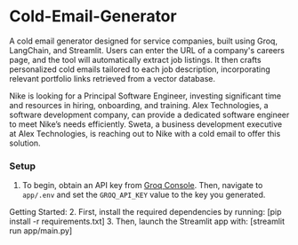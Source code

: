 # Cold-Email-Generator
A cold email generator designed for service companies, built using Groq, LangChain, and Streamlit. Users can enter the URL of a company's careers page, and the tool will automatically extract job listings. It then crafts personalized cold emails tailored to each job description, incorporating relevant portfolio links retrieved from a vector database.


Nike is looking for a Principal Software Engineer, investing significant time and resources in hiring, onboarding, and training. Alex Technologies, a software development company, can provide a dedicated software engineer to meet Nike’s needs efficiently. Sweta, a business development executive at Alex Technologies, is reaching out to Nike with a cold email to offer this solution.


### Setup  
1. To begin, obtain an API key from [Groq Console](https://console.groq.com/keys). Then, navigate to `app/.env` and set the `GROQ_API_KEY` value to the key you generated.

Getting Started:
2. First, install the required dependencies by running:
[pip install -r requirements.txt]
3. Then, launch the Streamlit app with:
[streamlit run app/main.py]











